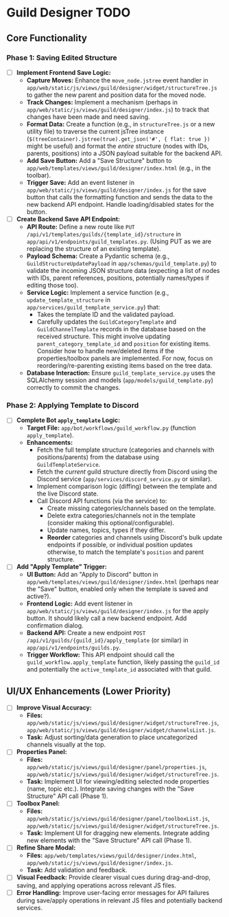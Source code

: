 # Guild Designer TODO

## Core Functionality

### Phase 1: Saving Edited Structure

*   [ ] **Implement Frontend Save Logic:**
    *   **Capture Moves:** Enhance the `move_node.jstree` event handler in `app/web/static/js/views/guild/designer/widget/structureTree.js` to gather the new parent and position data for the moved node.
    *   **Track Changes:** Implement a mechanism (perhaps in `app/web/static/js/views/guild/designer/index.js`) to track that changes have been made and need saving.
    *   **Format Data:** Create a function (e.g., in `structureTree.js` or a new utility file) to traverse the current jsTree instance (`$(treeContainer).jstree(true).get_json('#', { flat: true })` might be useful) and format the *entire* structure (nodes with IDs, parents, positions) into a JSON payload suitable for the backend API.
    *   **Add Save Button:** Add a "Save Structure" button to `app/web/templates/views/guild/designer/index.html` (e.g., in the toolbar).
    *   **Trigger Save:** Add an event listener in `app/web/static/js/views/guild/designer/index.js` for the save button that calls the formatting function and sends the data to the new backend API endpoint. Handle loading/disabled states for the button.
*   [ ] **Create Backend Save API Endpoint:**
    *   **API Route:** Define a new route like `PUT /api/v1/templates/guilds/{template_id}/structure` in `app/api/v1/endpoints/guild_templates.py`. (Using PUT as we are replacing the structure of an existing template).
    *   **Payload Schema:** Create a Pydantic schema (e.g., `GuildStructureUpdatePayload` in `app/schemas/guild_template.py`) to validate the incoming JSON structure data (expecting a list of nodes with IDs, parent references, positions, potentially names/types if editing those too).
    *   **Service Logic:** Implement a service function (e.g., `update_template_structure` in `app/services/guild_template_service.py`) that:
        *   Takes the template ID and the validated payload.
        *   Carefully updates the `GuildCategoryTemplate` and `GuildChannelTemplate` records in the database based on the received structure. This might involve updating `parent_category_template_id` and `position` for existing items. Consider how to handle new/deleted items if the properties/toolbox panels are implemented. For now, focus on reordering/re-parenting existing items based on the tree data.
    *   **Database Interaction:** Ensure `guild_template_service.py` uses the SQLAlchemy session and models (`app/models/guild_template.py`) correctly to commit the changes.

### Phase 2: Applying Template to Discord

*   [ ] **Complete Bot `apply_template` Logic:**
    *   **Target File:** `app/bot/workflows/guild_workflow.py` (function `apply_template`).
    *   **Enhancements:**
        *   Fetch the full template structure (categories and channels with positions/parents) from the database using `GuildTemplateService`.
        *   Fetch the *current* guild structure directly from Discord using the Discord service (`app/services/discord_service.py` or similar).
        *   Implement comparison logic (diffing) between the template and the live Discord state.
        *   Call Discord API functions (via the service) to:
            *   Create missing categories/channels based on the template.
            *   Delete extra categories/channels not in the template (consider making this optional/configurable).
            *   Update names, topics, types if they differ.
            *   **Reorder** categories and channels using Discord's bulk update endpoints if possible, or individual position updates otherwise, to match the template's `position` and parent structure.
*   [ ] **Add "Apply Template" Trigger:**
    *   **UI Button:** Add an "Apply to Discord" button in `app/web/templates/views/guild/designer/index.html` (perhaps near the "Save" button, enabled only when the template is saved and active?).
    *   **Frontend Logic:** Add event listener in `app/web/static/js/views/guild/designer/index.js` for the apply button. It should likely call a new backend endpoint. Add confirmation dialog.
    *   **Backend API:** Create a new endpoint `POST /api/v1/guilds/{guild_id}/apply_template` (or similar) in `app/api/v1/endpoints/guilds.py`.
    *   **Trigger Workflow:** This API endpoint should call the `guild_workflow.apply_template` function, likely passing the `guild_id` and potentially the `active_template_id` associated with that guild.

## UI/UX Enhancements (Lower Priority)

*   [ ] **Improve Visual Accuracy:**
    *   **Files:** `app/web/static/js/views/guild/designer/widget/structureTree.js`, `app/web/static/js/views/guild/designer/widget/channelsList.js`.
    *   **Task:** Adjust sorting/data generation to place uncategorized channels visually at the top.
*   [ ] **Properties Panel:**
    *   **Files:** `app/web/static/js/views/guild/designer/panel/properties.js`, `app/web/static/js/views/guild/designer/widget/structureTree.js`.
    *   **Task:** Implement UI for viewing/editing selected node properties (name, topic etc.). Integrate saving changes with the "Save Structure" API call (Phase 1).
*   [ ] **Toolbox Panel:**
    *   **Files:** `app/web/static/js/views/guild/designer/panel/toolboxList.js`, `app/web/static/js/views/guild/designer/widget/structureTree.js`.
    *   **Task:** Implement UI for dragging new elements. Integrate adding new elements with the "Save Structure" API call (Phase 1).
*   [ ] **Refine Share Modal:**
    *   **Files:** `app/web/templates/views/guild/designer/index.html`, `app/web/static/js/views/guild/designer/index.js`.
    *   **Task:** Add validation and feedback.
*   [ ] **Visual Feedback:** Provide clearer visual cues during drag-and-drop, saving, and applying operations across relevant JS files.
*   [ ] **Error Handling:** Improve user-facing error messages for API failures during save/apply operations in relevant JS files and potentially backend services.
